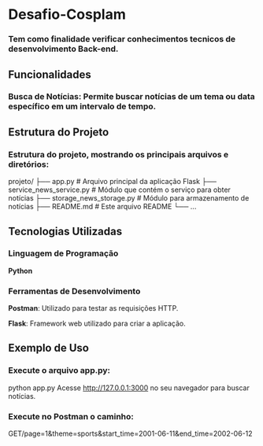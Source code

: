 # Desafio-Cosplam 
### Tem como finalidade verificar conhecimentos tecnicos de desenvolvimento Back-end.

## Funcionalidades
### Busca de Notícias: Permite buscar notícias de um tema ou data específico em um intervalo de tempo.

## Estrutura do Projeto
### Estrutura do projeto, mostrando os principais arquivos e diretórios:

projeto/
├── app.py               # Arquivo principal da aplicação Flask
├── service_news_service.py  # Módulo que contém o serviço para obter notícias
├── storage_news_storage.py  # Módulo para armazenamento de notícias
├── README.md            # Este arquivo README
└── ...

## Tecnologias Utilizadas

### Linguagem de Programação

**Python**

### Ferramentas de Desenvolvimento

 **Postman**: Utilizado para testar as requisições HTTP.
 
 **Flask**: Framework web utilizado para criar a aplicação.

## Exemplo de Uso
### Execute o arquivo app.py:
  python app.py
  Acesse http://127.0.0.1:3000 no seu navegador para buscar notícias.
### Execute no Postman o caminho:
  GET/page=1&theme=sports&start_time=2001-06-11&end_time=2002-06-12


